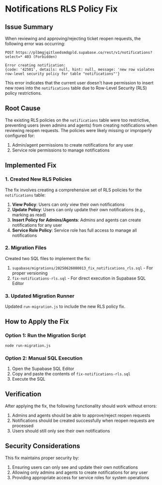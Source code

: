 # Notifications RLS Policy Fix

## Issue Summary
When reviewing and approving/rejecting ticket reopen requests, the following error was occurring:

```
POST https://plbmgjqitlxedsmdqpld.supabase.co/rest/v1/notifications?select=* 403 (Forbidden)

Error creating notification: 
{code: '42501', details: null, hint: null, message: 'new row violates row-level security policy for table "notifications"'}
```

This error indicates that the current user doesn't have permission to insert new rows into the `notifications` table due to Row-Level Security (RLS) policy restrictions.

## Root Cause
The existing RLS policies on the `notifications` table were too restrictive, preventing users (even admins and agents) from creating notifications when reviewing reopen requests. The policies were likely missing or improperly configured for:

1. Admin/agent permissions to create notifications for any user
2. Service role permissions to manage notifications

## Implemented Fix

### 1. Created New RLS Policies
The fix involves creating a comprehensive set of RLS policies for the `notifications` table:

1. **View Policy**: Users can only view their own notifications
2. **Update Policy**: Users can only update their own notifications (e.g., marking as read)
3. **Insert Policy for Admins/Agents**: Admins and agents can create notifications for any user
4. **Service Role Policy**: Service role has full access to manage all notifications

### 2. Migration Files
Created two SQL files to implement the fix:

1. `supabase/migrations/20250626000013_fix_notifications_rls.sql` - For proper versioning
2. `fix-notifications-rls.sql` - For direct execution in Supabase SQL Editor

### 3. Updated Migration Runner
Updated `run-migration.js` to include the new RLS policy fix.

## How to Apply the Fix

### Option 1: Run the Migration Script
```bash
node run-migration.js
```

### Option 2: Manual SQL Execution
1. Open the Supabase SQL Editor
2. Copy and paste the contents of `fix-notifications-rls.sql`
3. Execute the SQL

## Verification
After applying the fix, the following functionality should work without errors:
1. Admins and agents should be able to approve/reject reopen requests
2. Notifications should be created successfully when reopen requests are processed
3. Users should still only see their own notifications

## Security Considerations
This fix maintains proper security by:
1. Ensuring users can only see and update their own notifications
2. Allowing only admins and agents to create notifications for any user
3. Providing appropriate access for service roles for system operations 